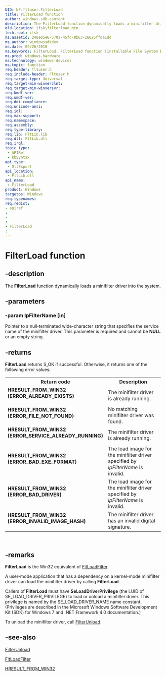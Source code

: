 ```yaml
---
UID: NF:fltuser.FilterLoad
title: FilterLoad function
author: windows-sdk-content
description: The FilterLoad function dynamically loads a minifilter driver into the system.
old-location: ifsk\filterload.htm
tech.root: ifsk
ms.assetid: 248e05e6-570a-45fc-8b63-16625ffda1dd
ms.author: windowssdkdev
ms.date: 09/26/2018
ms.keywords: FilterLoad, FilterLoad function [Installable File System Drivers], FltWin32ApiRef_273c18c5-9474-4605-80a1-1bc4cb9e4e7b.xml, fltuser/FilterLoad, ifsk.filterload
ms.prod: windows-hardware
ms.technology: windows-devices
ms.topic: function
req.header: fltuser.h
req.include-header: Fltuser.h
req.target-type: Universal
req.target-min-winverclnt: 
req.target-min-winversvr: 
req.kmdf-ver: 
req.umdf-ver: 
req.ddi-compliance: 
req.unicode-ansi: 
req.idl: 
req.max-support: 
req.namespace: 
req.assembly: 
req.type-library: 
req.lib: FltLib.lib
req.dll: FltLib.dll
req.irql: 
topic_type:
 - APIRef
 - kbSyntax
api_type:
 - DllExport
api_location:
 - FltLib.dll
api_name:
 - FilterLoad
product: Windows
targetos: Windows
req.typenames: 
req.redist: 
- apiref
: 
- 
: 
- FilterLoad
: 
---
```


# FilterLoad function


## -description


The <b>FilterLoad</b> function dynamically loads a minifilter driver into the system. 


## -parameters




### -param lpFilterName [in]

Pointer to a null-terminated wide-character string that specifies the service name of the minifilter driver. This parameter is required and cannot be <b>NULL</b> or an empty string. 


## -returns



<b>FilterLoad</b> returns S_OK if successful. Otherwise, it returns one of the following error values: 

<table>
<tr>
<th>Return code</th>
<th>Description</th>
</tr>
<tr>
<td width="40%">
<dl>
<dt><b><b>HRESULT_FROM_WIN32 (ERROR_ALREADY_EXISTS)</b></b></dt>
</dl>
</td>
<td width="60%">
The minifilter driver is already running. 

</td>
</tr>
<tr>
<td width="40%">
<dl>
<dt><b><b>HRESULT_FROM_WIN32 (ERROR_FILE_NOT_FOUND)</b></b></dt>
</dl>
</td>
<td width="60%">
No matching minifilter driver was found. 

</td>
</tr>
<tr>
<td width="40%">
<dl>
<dt><b><b>HRESULT_FROM_WIN32 (ERROR_SERVICE_ALREADY_RUNNING)</b></b></dt>
</dl>
</td>
<td width="60%">
The minifilter driver is already running. 

</td>
</tr>
<tr>
<td width="40%">
<dl>
<dt><b><b>HRESULT_FROM_WIN32 (ERROR_BAD_EXE_FORMAT)</b></b></dt>
</dl>
</td>
<td width="60%">
The load image for the minifilter driver specified by <i>lpFilterName</i> is invalid.

</td>
</tr>
<tr>
<td width="40%">
<dl>
<dt><b><b>HRESULT_FROM_WIN32 (ERROR_BAD_DRIVER)</b></b></dt>
</dl>
</td>
<td width="60%">
The load image for the minifilter driver specified by <i>lpFilterName</i> is invalid.

</td>
</tr>
<tr>
<td width="40%">
<dl>
<dt><b><b>HRESULT_FROM_WIN32 (ERROR_INVALID_IMAGE_HASH)</b></b></dt>
</dl>
</td>
<td width="60%">
The minifilter driver has an invalid digital signature.

</td>
</tr>
</table>
 




## -remarks



<b>FilterLoad</b> is the Win32 equivalent of <a href="https://msdn.microsoft.com/aecf5f5f-c0b7-487a-9db0-d01212aef094">FltLoadFilter</a>. 

A user-mode application that has a dependency on a kernel-mode minifilter driver can load the minifilter driver by calling <b>FilterLoad</b>. 

Callers of <b>FilterLoad</b> must have <b>SeLoadDriverPrivilege</b> (the LUID of SE_LOAD_DRIVER_PRIVILEGE) to load or unload a minifilter driver. This privilege is named by the SE_LOAD_DRIVER_NAME name constant. (Privileges are described in the Microsoft Windows Software Development Kit (SDK) for Windows 7 and .NET Framework 4.0 documentation.) 

To unload the minifilter driver, call <a href="https://msdn.microsoft.com/74de2531-1666-420e-b500-131622f1b76f">FilterUnload</a>. 




## -see-also




<a href="https://msdn.microsoft.com/74de2531-1666-420e-b500-131622f1b76f">FilterUnload</a>



<a href="https://msdn.microsoft.com/aecf5f5f-c0b7-487a-9db0-d01212aef094">FltLoadFilter</a>



<a href="http://go.microsoft.com/fwlink/p/?linkid=139085">HRESULT_FROM_WIN32</a>
 

 

